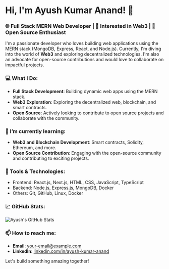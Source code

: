 # Hi, I'm Ayush Kumar Anand! 👋

### 🌐 Full Stack MERN Web Developer | 🔗 Interested in Web3 | 🌟 Open Source Enthusiast

I'm a passionate developer who loves building web applications using the MERN stack (MongoDB, Express, React, and Node.js). Currently, I'm diving into the world of **Web3** and exploring decentralized technologies. I'm also an advocate for open-source contributions and would love to collaborate on impactful projects.

### 💻 What I Do:
- **Full Stack Development**: Building dynamic web apps using the MERN stack.
- **Web3 Exploration**: Exploring the decentralized web, blockchain, and smart contracts.
- **Open Source**: Actively looking to contribute to open source projects and collaborate with the community.

### 🌱 I’m currently learning:
- **Web3 and Blockchain Development**: Smart contracts, Solidity, Ethereum, and more.
- **Open Source Contribution**: Engaging with the open-source community and contributing to exciting projects.

### 🔧 Tools & Technologies:
- Frontend: React.js, Next.js, HTML, CSS, JavaScript, TypeScript
- Backend: Node.js, Express.js, MongoDB, Docker
- Others: Git, GitHub, Linux, Docker

### 📈 GitHub Stats:
![Ayush's GitHub Stats](https://github-readme-stats.vercel.app/api?username=ayushk-1801&show_icons=true&theme=radical)

### 📫 How to reach me:
- **Email**: [your-email@example.com](mailto:your-email@example.com)
- **LinkedIn**: [linkedin.com/in/ayush-kumar-anand](https://linkedin.com/in/ayush-kumar-anand)

Let's build something amazing together!

